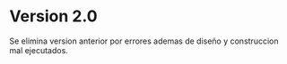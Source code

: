 # Version 2.0

Se elimina version anterior por errores ademas de diseño y construccion mal ejecutados.